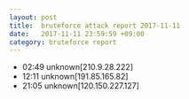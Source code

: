 ```yaml
---
layout: post
title:  bruteforce attack report 2017-11-11
date:   2017-11-11 23:59:59 +09:00
category: bruteforce report
---
```


* 02:49 unknown[210.9.28.222]
* 12:11 unknown[191.85.165.82]
* 21:05 unknown[120.150.227.127]
